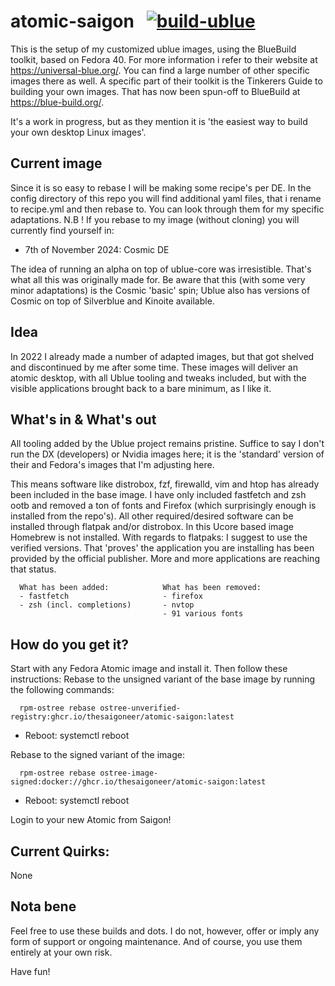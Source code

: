 # atomic-saigon &nbsp; [![build-ublue](https://github.com/blue-build/template/actions/workflows/build.yml/badge.svg)](https://github.com/blue-build/template/actions/workflows/build.yml)

This is the setup of my customized ublue images, using the BlueBuild toolkit, based on Fedora 40.
For more information i refer to their website at https://universal-blue.org/. You can find a large number of other specific images there as well.
A specific part of their toolkit is the Tinkerers Guide to building your own images. That has now been spun-off to BlueBuild at https://blue-build.org/. 

It's a work in progress, but as they mention it is 'the easiest way to build your own desktop Linux images'.

## Current image

Since it is so easy to rebase I will be making some recipe's per DE. In the config directory of this repo you will find additional yaml files, that i rename to recipe.yml and then rebase to. You can look through them for my specific adaptations.
N.B ! If you rebase to my image (without cloning) you will currently find yourself in:

- 7th of November 2024: Cosmic DE

The idea of running an alpha on top of ublue-core was irresistible. That's what all this was originally made for. 
Be aware that this (with some very minor adaptations) is the Cosmic 'basic' spin; Ublue also has versions of Cosmic on top of Silverblue and Kinoite available.
  
## Idea

In 2022 I already made a number of adapted images, but that got shelved and discontinued by me after some time.
These images will deliver an atomic desktop, with all Ublue tooling and tweaks included, but with the visible applications brought back to a bare minimum, as I like it.

## What's in & What's out

All tooling added by the Ublue project remains pristine. Suffice to say I don't run the DX (developers) or Nvidia images here; it is the 'standard' version of their and Fedora's images that I'm adjusting here.

This means software like distrobox, fzf, firewalld, vim and htop has already been included in the base image. I have only included fastfetch and zsh ootb and removed a ton of fonts and Firefox (which surprisingly enough is installed from the repo's).
All other required/desired software can be installed through flatpak and/or distrobox. In this Ucore based image Homebrew is not installed.
With regards to flatpaks: I suggest to use the verified versions. That 'proves' the application you are installing has been provided by the official publisher. More and more applications are reaching that status.


      What has been added:            What has been removed:          
      - fastfetch                     - firefox
      - zsh (incl. completions)       - nvtop
                                      - 91 various fonts
                             
          
                                   
## How do you get it?

Start with any Fedora Atomic image and install it. Then follow these instructions:
Rebase to the unsigned variant of the base image by running the following commands:

      rpm-ostree rebase ostree-unverified-registry:ghcr.io/thesaigoneer/atomic-saigon:latest

* Reboot: systemctl reboot

Rebase to the signed variant of the image: 

      rpm-ostree rebase ostree-image-signed:docker://ghcr.io/thesaigoneer/atomic-saigon:latest

* Reboot: systemctl reboot

Login to your new Atomic from Saigon!

                    
## Current Quirks:

None

## Nota bene

Feel free to use these builds and dots. I do not, however, offer or imply any form of support or ongoing maintenance. 
And of course, you use them entirely at your own risk. 

Have fun!
